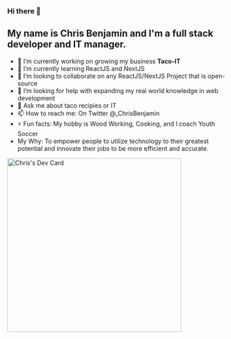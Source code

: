 ### Hi there 👋

## My name is **Chris Benjamin** and I'm a full stack developer and IT manager. 

- 🔭 I’m currently working on growing my business **Taco-IT**
- 🌱 I’m currently learning ReactJS and NextJS
- 👯 I’m looking to collaborate on any ReactJS/NextJS Project that is open-source
- 🤔 I’m looking for help with expanding my real world knowledge in web development
- 💬 Ask me about taco recipies or IT
- 📫 How to reach me: On Twitter @_ChrisBenjamin
- ⚡ Fun facts: My hobby is Wood Working, Cooking, and I coach Youth Soccer
- My Why: To empower people to utilize technology to their greatest potential and innovate their jobs to be more efficient and accurate. 

<a href="https://app.daily.dev/TacoHunter"><img src="https://api.daily.dev/devcards/2465d430dd424a579f560485ec3b486f.png?r=o2w" width="400" alt="Chris's Dev Card"/></a>
